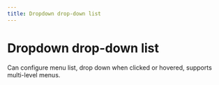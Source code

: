 ```yaml
---
title: Dropdown drop-down list
---
```


# Dropdown drop-down list

Can configure menu list, drop down when clicked or hovered, supports multi-level menus.
